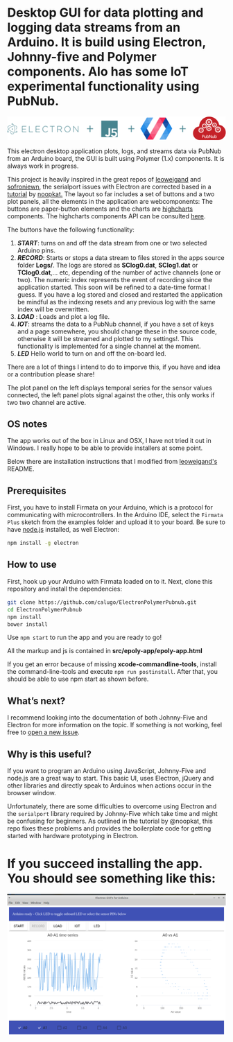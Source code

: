 # Desktop GUI for data plotting and logging data streams from an Arduino. It is build using Electron, Johnny-five and Polymer components. Alo has some IoT experimental functionality using PubNub.

![](https://github.com/calugo/ElectronPolymerPubnub/blob/master/poster2.png)

This electron desktop application plots, logs, and streams data via PubNub from an Arduino board, the GUI is built using Polymer (1.x) components. It is always work in progress.

This project is heavily inspired in the great repos of [leoweigand](https://github.com/leoweigand/electron-arduino-quickstart) and [sofroniewn](https://github.com/sofroniewn/electron-johnny-five-examples), the serialport issues with Electron are corrected based in a  [tutorial](http://meow.noopkat.com/using-johnny-five-within-an-electron-app/) by [noopkat.](https://github.com/noopkat)
The layout so far includes a set of buttons and a two plot panels, all the elements in the application are webcomponents: The buttons are paper-button elements and the charts are  [highcharts](https://github.com/avdaredevil/highcharts-chart) components. The highcharts components API can be consulted [here](https://github.com/avdaredevil/highcharts-chart).

The buttons have the following functionality:

1. _**START**_: turns on and off  the data stream from one or two selected Arduino pins.
1. _**RECORD**_: Starts or stops a data stream to files stored in the apps source folder __Logs/__. The logs are stored as __SClog0.dat__, __SClog1.dat__ or __TClog0.dat__,... etc, depending of the number of active channels (one or two). The numeric index represents the event of recording since the application started. This soon will be refined to a date-time format I guess. If you have a log stored and closed and restarted the application be mindful as the indexing resets and any previous log with the same index will be overwritten.
1. _**LOAD**_ : Loads and plot a log file.
1. _**IOT**_: streams the data to a PubNub channel, if you have a set of keys and a page somewhere, you should change these in the source code, otherwise it will be streamed and plotted to my settings!. This functionality is implemented for a single channel at the moment.
1. _**LED**_ Hello world to turn on and off the on-board led.

There are a lot of things I intend to do to imporve this,  if you have and idea or a contribution please share!

The plot panel on the left displays temporal series for the sensor values connected, the left panel plots signal against the other, this only works if two two channel are active.
## OS notes

The app works out of the box in Linux and OSX, I have not tried it out in Windows. I really hope to be able to provide installers at some point.

Below there are installation instructions that I modified from [leoweigand's](https://github.com/leoweigand/electron-arduino-quickstart) README.

## Prerequisites
First, you have to install Firmata on your Arduino, which is a protocol for communicating with microcontrollers. In the Arduino IDE, select the `Firmata Plus` sketch from the examples folder and upload it to your board.
Be sure to have [node.js](https://nodejs.org/en/) installed, as well Electron:
```bash
npm install -g electron
```

## How to use
First, hook up your Arduino with Firmata loaded on to it.
Next, clone this repository and install the dependencies:
```bash
git clone https://github.com/calugo/ElectronPolymerPubnub.git
cd ElectronPolymerPubnub
npm install
bower install
```
Use `npm start` to run the app and you are ready to go!

All the markup and js is contained in **src/epoly-app/epoly-app.html**

If you get an error because of missing **xcode-commandline-tools**, install the command-line-tools and execute `npm run postinstall`. After that, you should be able to use npm start as shown before.

## What’s next?
I recommend looking into the documentation of both Johnny-Five and Electron for more information on the topic. If something is not working, feel free to [open a new issue](https://github.com/calugo/ElectronPolymerPubnub/issues/new).

## Why is this useful?
If you want to program an Arduino using JavaScript, Johnny-Five and node.js are a great way to start. This basic UI, uses Electron, jQuery and other libraries and directly speak to Arduinos when actions occur in the browser window.

Unfortunately, there are some difficulties to overcome using Electron and the `serialport` library required by Johnny-Five which take time and might be confusing for beginners. As outlined in the tutorial by @noopkat, this repo fixes these problems and provides the boilerplate code for getting started with hardware prototyping in Electron.

# If you succeed installing the app. You should see something like this:

![](https://github.com/calugo/ElectronPolymerPubnub/blob/master/GUI.png)
